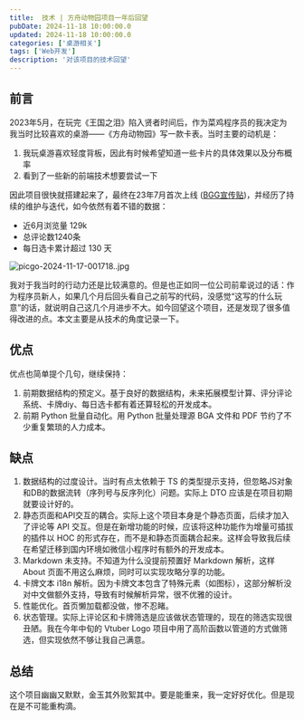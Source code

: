 ```yaml
---
title:  技术 | 方舟动物园项目一年后回望
pubDate: 2024-11-18 10:00:00.0
updated: 2024-11-18 10:00:00.0
categories: ['桌游相关']
tags: ['Web开发']
description: '对该项目的技术回望'
---
```


## 前言

2023年5月，在玩完《王国之泪》陷入贤者时间后，作为菜鸡程序员的我决定为我当时比较喜欢的桌游——《方舟动物园》写一款卡表。当时主要的动机是：

1. 我玩桌游喜欢轻度背板，因此有时候希望知道一些卡片的具体效果以及分布概率
2. 看到了一些新的前端技术想要尝试一下

因此项目很快就搭建起来了，最终在23年7月首次上线 ([BGG宣传贴](https://boardgamegeek.com/thread/3114327/a-new-ark-nova-card-website-with-marine-world-and))，并经历了持续的维护与迭代，如今依然有着不错的数据：

- 近6月浏览量 129k
- 总评论数1240条
- 每日选卡累计超过 130 天

![picgo-2024-11-17-001718..jpg](https://ender-picgo.oss-cn-shenzhen.aliyuncs.com/img/picgo-2024-11-17-001718..jpg)

我对于我当时的行动力还是比较满意的。但是也正如同一位公司前辈说过的话：作为程序员新人，如果几个月后回头看自己之前写的代码，没感觉“这写的什么玩意”的话，就说明自己这几个月进步不大。如今回望这个项目，还是发现了很多值得改进的点。本文主要是从技术的角度记录一下。

## 优点

优点也简单提个几句，继续保持：

1. 前期数据结构的预定义。基于良好的数据结构，未来拓展模型计算、评分评论系统、卡牌diy、每日选卡都有着还算轻松的开发成本。
2. 前期 Python 批量自动化。用 Python 批量处理源 BGA 文件和 PDF 节约了不少重复繁琐的人力成本。

## 缺点

1. 数据结构的过度设计。当时有点太依赖于 TS 的类型提示支持，但忽略JS对象和DB的数据流转（序列号与反序列化）问题。实际上 DTO 应该是在项目初期就要设计好的。
2. 静态页面和API交互的耦合。实际上这个项目本身是个静态页面，后续才加入了评论等 API 交互。但是在新增功能的时候，应该将这种功能作为增量可插拔的插件以 HOC 的形式存在，而不是和静态页面耦合起来。这样会导致我后续在希望迁移到国内环境如微信小程序时有额外的开发成本。
3. Markdown 未支持。不知道为什么没提前预置好 Markdown 解析，这样 About 页面不用这么麻烦，同时可以实现攻略分享的功能。
4. 卡牌文本 i18n 解析。因为卡牌文本包含了特殊元素（如图标），这部分解析没对中文做额外支持，导致有时候解析异常，很不优雅的设计。
5. 性能优化。首页懒加载都没做，惨不忍睹。
6. 状态管理。实际上评论区和卡牌筛选是应该做状态管理的，现在的筛选实现很丑陋。我在今年中旬的 Vtuber Logo 项目中用了高阶函数以管道的方式做筛选，但实现依然不够让我自己满意。

## 总结

这个项目幽幽又默默，金玉其外败絮其中。要是能重来，我一定好好优化。但是现在是不可能重构滴。
